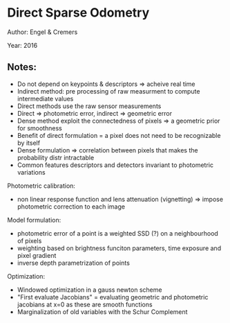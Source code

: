 # Direct Sparse Odometry

Author: Engel & Cremers

Year: 2016

Notes:
---

* Do not depend on keypoints & descriptors => acheive real time
* Indirect method: pre processing of raw measurment to compute intermediate values
* Direct methods use the raw sensor measurements
* Direct => photometric error, indirect => geometric error 
* Dense method exploit the connectedness of pixels => a geometric prior for smoothness 
* Benefit of direct formulation = a pixel does not need to be recognizable by itself
* Dense formulation => correlation between pixels that makes the probability distr intractable 
* Common features descriptors and detectors invariant to photometric variations 

Photometric calibration:
* non linear response function and lens attenuation (vignetting) => impose photometric correction to each image 

Model formulation:
* photometric error of a point is a weighted SSD (?) on a neighbourhood of pixels
* weighting based on brightness funciton parameters, time exposure and pixel gradient
* inverse depth parametrization of points

Optimization:
* Windowed optimization in a gauss newton scheme 
* "First evaluate Jacobians" = evaluating geometric and photometric jacobians at x=0 as these are smooth functions 
* Marginalization of old variables with the Schur Complement
